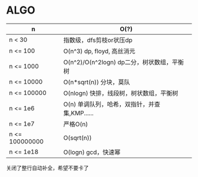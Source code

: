 # ALGO


| n | O(?) |
|----|----|
|n < 30 | 指数级，dfs剪枝or状压dp|
| n <= 100 | O(n^3) dp, floyd, 高丝消元|
|n <= 1000 | O(n^2)/O(n^2logn) dp二分，树状数组，平衡树 |
| n <= 10000 | O(n*sqrt(n)) 分块，莫队 |
| n <= 100000 | O(nlogn) 快排，线段树，树状数组，平衡树 |
| n <= 1e6 | O(n) 单调队列，哈希，双指针，并查集,KMP......|
| n <= 1e7 | 严格O(n) |
| n <= 100000000 | O(sqrt(n)) |
| n <= 1e18 | O(logn) gcd，快速幂 |


关闭了整行自动补全，希望不要卡了